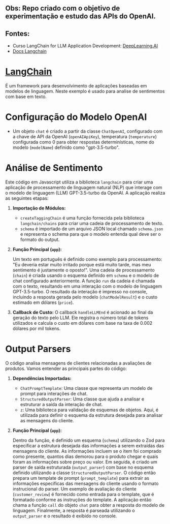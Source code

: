 ## Obs: Repo criado com o objetivo de experimentação e estudo das APIs do OpenAI.

## Fontes:

- Curso LangChain for LLM Application Development: [DeepLearning.AI](https://learn.deeplearning.ai/)
- [Docs Langchain](https://js.langchain.com/docs/get_started/introduction)

# [LangChain](https://python.langchain.com/docs/get_started/introduction)

É um framework para desenvolvimento de aplicações baseadas em modelos de linguagem. Neste exemplo é usado para analise de sentimentos com base em texto.

# Configuração do Modelo OpenAI

- Um objeto `chat` é criado a partir da classe `ChatOpenAI`, configurado com a chave de API da OpenAI (`openAIApiKey`), temperatura (`temperature`) configurada como 0 para obter respostas determinísticas, nome do modelo (`modelName`) definido como "gpt-3.5-turbo".

# Análise de Sentimento

Este código em Javascript utiliza a biblioteca `langchain` para criar uma aplicação de processamento de linguagem natural (NLP) que interage com o modelo de linguagem (LLM) GPT-3.5-turbo da OpenAI. A aplicação realiza as seguintes etapas:

1. **Importação de Módulos:**

   - `createTaggingChain` é uma função fornecida pela biblioteca `langchain/chains` para criar uma cadeia de processamento de texto.
   - `schema` é importado de um arquivo JSON local chamado `schema.json` e representa o schema para que o modelo entenda qual deve ser o formato do output.

2. **Função Principal (`app`):**

   Um texto em português é definido como exemplo para processamento: "Eu deveria estar muito irritado porque está muito tarde, mas meu sentimento é justamente o oposto!".
   Uma cadeia de processamento (`chain`) é criada usando o esquema definido em `schema` e o modelo de chat configurado anteriormente.
   A função `run` da cadeia é chamada com o texto, resultando em uma interação com o modelo de linguagem GPT-3.5-turbo.
   O resultado da interação é impresso no console, incluindo a resposta gerada pelo modelo (`chatModelResult`) e o custo estimado em dólares (`price`).

3. **Callback de Custo:**
   O callback `handleLLMEnd` é acionado ao final da geração do texto pelo LLM. Ele registra o número total de tokens utilizados e calcula o custo em dólares com base na taxa de 0.002 dólares por mil tokens.

# Output Parsers

O código analisa mensagens de clientes relacionadas a avaliações de produtos. Vamos entender as principais partes do código:

1.  **Dependências Importadas:**

    - `ChatPromptTemplate`: Uma classe que representa um modelo de prompt para interações de chat.
    - `StructuredOutputParser`: Uma classe que ajuda a analisar e estruturar a saída da interação de chat.
    - `z`: Uma biblioteca para validação de esquemas de objetos. Aqui, é utilizada para definir o esquema da estrutura desejada para analisar as mensagens do cliente.

2.  **Função Principal (`app`):**

    Dentro da função, é definido um esquema (`schema`) utilizando o Zod para especificar a estrutura desejada das informações a serem extraídas das mensagens do cliente. As informações incluem se o item foi comprado como presente, quantos dias demorou para o produto chegar e quais foram as informações sobre preço ou valor.
    Em seguida, é criado um parser de saída estruturada (`output_parser`) com base no esquema definido utilizando a classe `StructuredOutputParser`. O código então prepara um template de prompt (`prompt_template`) para extrair as informações específicas das mensagens do cliente usando o formato instrucional do parser.
    Um exemplo de avaliação do cliente (`customer_review`) é fornecido como entrada para o template, que é formatado conforme as instruções do template.
    A aplicação então chama a função `call` do objeto `chat` para obter a resposta do modelo de linguagem.
    Finalmente, a resposta é parseada utilizando o `output_parser` e o resultado é exibido no console.
